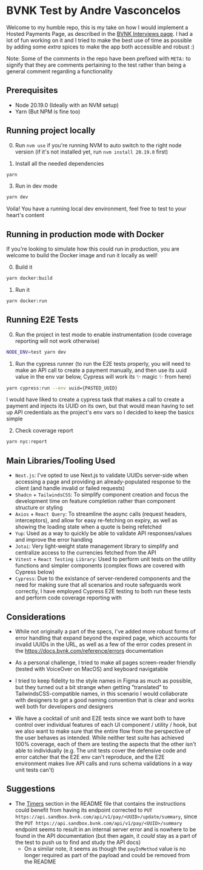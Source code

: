 # BVNK Test by Andre Vasconcelos

Welcome to my humble repo, this is my take on how I would implement a Hosted Payments Page, as described in the [BVNK Interviews page](https://github.com/BVNK-Interviews/frontend-hpp-test). I had a lot of fun working on it and I tried to make the best use of time as possible by adding some _extra_ spices to make the app both accessible and robust :)

Note: Some of the comments in the repo have been prefixed with `META:` to signify that they are comments pertaining to the test rather than being a general comment regarding a functionality

## Prerequisites

- Node 20.19.0 (Ideally with an NVM setup)
- Yarn (But NPM is fine too)

## Running project locally

0. Run `nvm use` if you're running NVM to auto switch to the right node version (if it's not installed yet, run `nvm install 20.19.0` first)

1. Install all the needed dependencies

```bash
yarn
```

3. Run in dev mode

```bash
yarn dev
```

Voila! You have a running local dev environment, feel free to test to your heart's content

## Running in production mode with Docker

If you're looking to simulate how this could run in production, you are welcome to build the Docker image and run it locally as well!

0. Build it

```bash
yarn docker:build
```

1. Run it

```bash
yarn docker:run
```

## Running E2E Tests

0. Run the project in test mode to enable instrumentation (code coverage reporting will not work otherwise)

```bash
NODE_ENV=test yarn dev
```

1. Run the cypress runner (to run the E2E tests properly, you will need to make an API call to create a payment manually, and then use its uuid value in the env var below, Cypress will work its ✨ magic ✨ from here)

```bash
yarn cypress:run --env uuid={PASTED_UUID}
```

I would have liked to create a cypress task that makes a call to create a payment and injects its UUID on its own, but that would mean having to set up API credentials as the project's env vars so I decided to keep the basics simple

2. Check coverage report

```bash
yarn nyc:report
```

## Main Libraries/Tooling Used

- `Next.js`: I've opted to use Next.js to validate UUIDs server-side when accessing a page and providing an already-populated response to the client (and handle invalid or failed requests)
- `Shadcn` + `TailwindsCSS`: To simplify component creation and focus the development time on feature completion rather than component structure or styling
- `Axios` + `React Query`: To streamline the async calls (request headers, interceptors), and allow for easy re-fetching on expiry, as well as showing the loading state when a quote is being refetched
- `Yup`: Used as a way to quickly be able to validate API responses/values and improve the error handling
- `Jotai`: Very light-weight state management library to simplify and centralize access to the currencies fetched from the API
- `Vitest` + `React Testing Library`: Used to perform unit tests on the utility functions and simpler components (complex flows are covered with Cypress below)
- `Cypress`: Due to the existance of server-rendered components and the need for making sure that all scenarios and route
  safeguards work correctly, I have employed Cypress E2E testing to both run these tests and perform code coverage reporting with

## Considerations

- While not originally a part of the specs, I've added more robust forms of error handling that expand beyond the expired page, which accounts for invalid UUIDs in the URL, as well as a few of the error codes present in the https://docs.bvnk.com/reference/errors documentation

- As a personal challenge, I tried to make all pages screen-reader friendly (tested with VoiceOver on MacOS) and keyboard navigatable

- I tried to keep fidelity to the style names in Figma as much as possible, but they turned out a bit strange when getting "translated" to TailwindsCSS-compatible names, in this scenario I would collaborate with designers to get a good naming convention that is clear and works well both for developers _and_ designers

- We have a cocktail of unit and E2E tests since we want both to have control over individual features of each UI component / utility / hook, but we also want to make sure that the entire flow from the perspective of the user behaves as intended. While neither test suite has achieved 100% coverage, each of them are testing the aspects that the other isn't able to individually (e.g. The unit tests cover the defensive code and error catcher that the E2E env can't reproduce, and the E2E environment makes live API calls and runs schema validations in a way unit tests can't)

## Suggestions

- The [Timers](https://github.com/BVNK-Interviews/frontend-hpp-test?tab=readme-ov-file#timers) section in the README file that contains the instructions could benefit from having its endpoint corrected to `PUT https://api.sandbox.bvnk.com/api/v1/pay/<UUID>/update/summary`, since the `PUT https://api.sandbox.bvnk.com/api/v1/pay/<UUID>/summary` endpoint seems to result in an internal server error and is nowhere to be found in the API documentation (but then again, it _could_ stay as a part of the test to push us to find and study the API docs)
  - On a similar note, it seems as though the `payInMethod` value is no longer required as part of the payload and could be removed from the README
